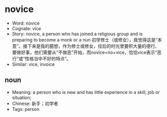 # novice

- Word: novice
- Cognate: vice
- Story: novice, a person who has joined a religious group and is preparing to become a monk or a nun 初学修士（或修女），我觉得这是“本意”。接下来是我的臆想，作为修士或修女，往后的时光里要积大量的德行、要做好事，他们需要从“不做恶”开始，而novice=no+vice，恰恰vice表示“恶行”或“性格当中不好的特点”。
- Similar: vice, invoice

## noun

- Meaning: a person who is new and has little experience in a skill, job or situation;
- Chinese: 新手；初学者
- Tags: person

